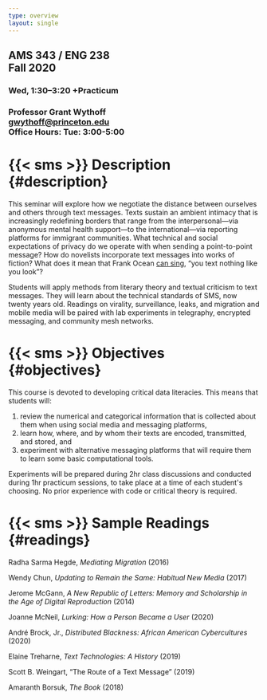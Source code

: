 ```yaml
---
type: overview
layout: single
---
```


<div class="mw6 center bl pa3">

## AMS 343 / ENG 238<br>Fall 2020

### Wed, 1:30–3:20 +Practicum

### Professor Grant Wythoff<br>gwythoff@princeton.edu<br>Office Hours: Tue: 3:00-5:00

</div>

# {{< sms >}} Description {#description}

This seminar will explore how we negotiate the distance between ourselves and others through text messages. Texts sustain an ambient intimacy that is increasingly redefining borders that range from the interpersonal—via anonymous mental health support—to the international—via reporting platforms for immigrant communities. What technical and social expectations of privacy do we operate with when sending a point-to-point message? How do novelists incorporate text messages into works of fiction? What does it mean that Frank Ocean [can sing](https://www.youtube.com/watch?v=ZnnwfgqdEGM), “you text nothing like you look”?

Students will apply methods from literary theory and textual criticism to text messages. They will learn about the technical standards of SMS, now twenty years old. Readings on virality, surveillance, leaks, and migration and mobile media will be paired with lab experiments in telegraphy, encrypted messaging, and community mesh networks.

# {{< sms >}} Objectives {#objectives}

This course is devoted to developing critical data literacies. This means that students will:

1) review the numerical and categorical information that is collected about them when using social media and messaging platforms,
2) learn how, where, and by whom their texts are encoded, transmitted, and stored, and
3) experiment with alternative messaging platforms that will require them to learn some basic computational tools.

Experiments will be prepared during 2hr class discussions and conducted during 1hr practicum sessions, to take place at a time of each student's choosing. No prior experience with code or critical theory is required.

# {{< sms >}} Sample Readings {#readings}

Radha Sarma Hegde, *Mediating Migration* (2016)

Wendy Chun, *Updating to Remain the Same: Habitual New Media* (2017)

Jerome McGann, *A New Republic of Letters: Memory and Scholarship in the Age of Digital Reproduction* (2014)

Joanne McNeil, *Lurking: How a Person Became a User* (2020)

André Brock, Jr., *Distributed Blackness: African American Cybercultures* (2020)

Elaine Treharne, *Text Technologies: A History* (2019)

Scott B. Weingart, “The Route of a Text Message” (2019)

Amaranth Borsuk, *The Book* (2018)
